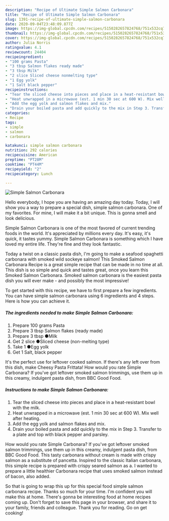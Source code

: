 ```yaml
---
description: "Recipe of Ultimate Simple Salmon Carbonara"
title: "Recipe of Ultimate Simple Salmon Carbonara"
slug: 1391-recipe-of-ultimate-simple-salmon-carbonara
date: 2020-09-04T23:48:09.877Z
image: https://img-global.cpcdn.com/recipes/5150282657824768/751x532cq70/simple-salmon-carbonara-recipe-main-photo.jpg
thumbnail: https://img-global.cpcdn.com/recipes/5150282657824768/751x532cq70/simple-salmon-carbonara-recipe-main-photo.jpg
cover: https://img-global.cpcdn.com/recipes/5150282657824768/751x532cq70/simple-salmon-carbonara-recipe-main-photo.jpg
author: Julia Norris
ratingvalue: 4.1
reviewcount: 24404
recipeingredient:
- "100 grams Pasta"
- "3 tbsp Salmon flakes ready made"
- "3 tbsp Milk"
- "2 slice Sliced cheese nonmelting type"
- "1 Egg yolk"
- "1 Salt black pepper"
recipeinstructions:
- "Tear the sliced cheese into pieces and place in a heat-resistant bowl with the milk."
- "Heat unwrapped in a microwave (est. 1 min 30 sec at 600 W). Mix well after heating."
- "Add the egg yolk and salmon flakes and mix."
- "Drain your boiled pasta and add quickly to the mix in Step 3. Transfer to a plate and top with black pepper and parsley."
categories:
- Recipe
tags:
- simple
- salmon
- carbonara

katakunci: simple salmon carbonara 
nutrition: 292 calories
recipecuisine: American
preptime: "PT28M"
cooktime: "PT44M"
recipeyield: "2"
recipecategory: Lunch

---
```



![Simple Salmon Carbonara](https://img-global.cpcdn.com/recipes/5150282657824768/751x532cq70/simple-salmon-carbonara-recipe-main-photo.jpg)

Hello everybody, I hope you are having an amazing day today. Today, I will show you a way to prepare a special dish, simple salmon carbonara. One of my favorites. For mine, I will make it a bit unique. This is gonna smell and look delicious.

Simple Salmon Carbonara is one of the most favored of current trending foods in the world. It's appreciated by millions every day. It's easy, it's quick, it tastes yummy. Simple Salmon Carbonara is something which I have loved my entire life. They're fine and they look fantastic.

Today a twist on a classic pasta dish, I&#39;m going to make a seafood spaghetti carbonara with smoked wild sockeye salmon! This Smoked Salmon Carbonara Recipe is a great simple recipe that can be made in no time at all. This dish is so simple and quick and tastes great, once you learn this Smoked Salmon Carbonara. Smoked salmon carbonara is the easiest pasta dish you will ever make - and possibly the most impressive!


To get started with this recipe, we have to first prepare a few ingredients. You can have simple salmon carbonara using 6 ingredients and 4 steps. Here is how you can achieve it.

<!--inarticleads1-->

##### The ingredients needed to make Simple Salmon Carbonara:

1. Prepare 100 grams Pasta
1. Prepare 3 tbsp Salmon flakes (ready made)
1. Prepare 3 tbsp ●Milk
1. Get 2 slice ●Sliced cheese (non-melting type)
1. Take 1 ●Egg yolk
1. Get 1 Salt, black pepper


It&#39;s the perfect use for leftover cooked salmon. If there&#39;s any left over from this dish, make Cheesy Pasta Frittata! How would you rate Simple Carbonara? If you&#39;ve got leftover smoked salmon trimmings, use them up in this creamy, indulgent pasta dish, from BBC Good Food. 

<!--inarticleads2-->

##### Instructions to make Simple Salmon Carbonara:

1. Tear the sliced cheese into pieces and place in a heat-resistant bowl with the milk.
1. Heat unwrapped in a microwave (est. 1 min 30 sec at 600 W). Mix well after heating.
1. Add the egg yolk and salmon flakes and mix.
1. Drain your boiled pasta and add quickly to the mix in Step 3. Transfer to a plate and top with black pepper and parsley.


How would you rate Simple Carbonara? If you&#39;ve got leftover smoked salmon trimmings, use them up in this creamy, indulgent pasta dish, from BBC Good Food. This tasty carbonara without cream is made with crispy salmon as a substitute of pancetta. Inspired to the classic Italian carbonara, this simple recipe is prepared with crispy seared salmon as a. I wanted to prepare a little healthier Carbonara recipe that uses smoked salmon instead of bacon, also added. 

So that is going to wrap this up for this special food simple salmon carbonara recipe. Thanks so much for your time. I'm confident you will make this at home. There's gonna be interesting food at home recipes coming up. Don't forget to save this page in your browser, and share it to your family, friends and colleague. Thank you for reading. Go on get cooking!
